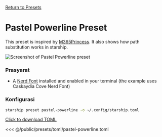 [Return to Presets](./#pastel-powerline)

# Pastel Powerline Preset

This preset is inspired by [M365Princess](https://github.com/JanDeDobbeleer/oh-my-posh/blob/main/themes/M365Princess.omp.json). It also shows how path substitution works in starship.

![Screenshot of Pastel Powerline preset](/presets/img/pastel-powerline.png)

### Prasyarat

- A [Nerd Font](https://www.nerdfonts.com/) installed and enabled in your terminal (the example uses Caskaydia Cove Nerd Font)

### Konfigurasi

```sh
starship preset pastel-powerline -o ~/.config/starship.toml
```

[Click to download TOML](/presets/toml/pastel-powerline.toml)

<<< @/public/presets/toml/pastel-powerline.toml
